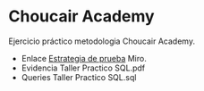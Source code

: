 # Choucair Academy

Ejercicio práctico metodologia Choucair Academy.
- Enlace [Estrategia de prueba](https://miro.com/welcomeonboard/QWpmdFZnREVCb3BWR3ZxaHdDcDI2QUcxMmd1TTJ4Q0dJUkNwcE55aTNldG9XQjdQWkRBU2Q3bktqdWNTTW9wcHwzNDU4NzY0NTQxOTMwMzg4NzcyfDI=?share_link_id=861509611006) Miro.
- Evidencia Taller Practico SQL.pdf
- Queries Taller Practico SQL.sql